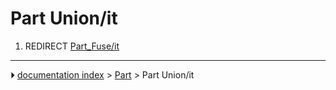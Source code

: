 # Part Union/it
1.  REDIRECT [Part_Fuse/it](Part_Fuse/it.md)



---
⏵ [documentation index](../README.md) > [Part](Part_Workbench.md) > Part Union/it
